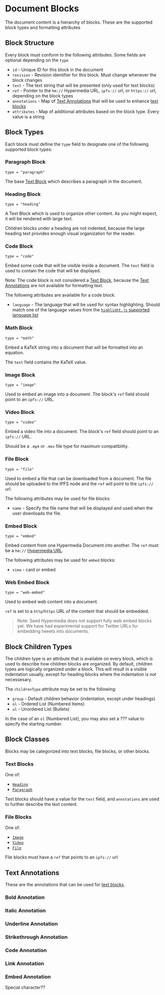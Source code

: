 # Document Blocks

The document content is a hierarchy of blocks. These are the supported block types and formatting attributes

## Block Structure

Every block must conform to the following attributes. Some fields are optional depending on the `type`

- `id` - Unique ID for this block in the document
- `revision` - Revision identifier for this block. Must change whenever the block changes
- `text` - The text string that will be presented (only used for text blocks)
- `ref` - Pointer to the `hm://` Hypermedia URL, `ipfs://` url, or `https://` url, depending on the block types
- `annotations` - Map of [Text Annotations](#text-annotations) that will be used to enhance [text blocks](#text-blocks)
- `attributes` - Map of additional attributes based on the block type. Every value is a string

## Block Types

Each block must define the `type` field to designate one of the following supported block types:

### Paragraph Block

`type = "paragraph"`

The base [Text Block](#text-blocks) which describes a paragraph in the document.

### Heading Block

`type = "heading"`

A Text Block which is used to organize other content. As you might expect, it will be rendered with large text.

Children blocks under a heading are not indented, because the large heading text provides enough visual organization for the reader.

### Code Block

`type = "code"`

Embed some code that will be visible inside a document. The `text` field is used to contain the code that will be displayed.

Note: The code block is not considered a [Text Block](#text-blocks), because the [Text Annotations](#text-annotations) are not available for formatting text.

The following attributes are available for a code block:

- `language` - The language that will be used for syntax highlighting. Should match one of the language values from the [`highlight.js` supported language list](https://github.com/highlightjs/highlight.js/blob/main/SUPPORTED_LANGUAGES.md)

### Math Block

`type = "math"`

Embed a KaTeX string into a document that will be formatted into an equation.

The `text` field contains the KaTeX value.

### Image Block

`type = "image"`

Used to embed an image into a document. The block's `ref` field should point to an `ipfs://` URL.

### Video Block

`type = "video"`

Embed a video file into a document. The block's `ref` field should point to an `ipfs://` URL.

Should be a `.mp4` or `.mov` file type for maximum compatibility.

### File Block

`type = "file"`

Used to embed a file that can be downloaded from a document. The file should be uploaded to the IPFS node and the `ref` will point to the `ipfs://` url.

The following attributes may be used for file blocks:

- `name` - Specify the file name that will be displayed and used when the user downloads the file.

### Embed Block

`type = "embed"`

Embed content from one Hypermedia Document into another. The `ref` must be a `hm://` [Hypermedia URL](./hypermedia-url).

The following attributes may be used for `embed` blocks:

- `view` - card or embed

### Web Embed Block

`type = "web-embed"`

Used to embed web content into a document.

`ref` is set to a `http`/`https` URL of the content that should be embedded.

> Note: Seed Hypermedia does not support fully web embed blocks yet. We have had experimental support for Twitter URLs for embedding tweets into documents.

## Block Children Types

The children type is an attribute that is available on every block, which is used to describe how children blocks are organized. By default, children types are logically organized under a block. This will result in a visible indentation usually, except for heading blocks where the indentation is not necessesary.

The `childrenType` attribute may be set to the following:

- `group` - Default children behavior (indentation, except under headings)
- `ol` - Ordered List (Numbered Items)
- `ul` - Unordered List (Bullets)

In the case of an `ol` (Numbered List), you may also set a ??? value to specify the starting number.

## Block Classes

Blocks may be categorized into text blocks, file blocks, or other blocks.

### Text Blocks

One of:

- [`Heading`](#heading-block)
- [`Paragraph`](#paragraph-block)

Text blocks should have a value for the `text` field, and `annotations` are used to further describe the text content.

### File Blocks

One of:

- [`Image`](#image-block)
- [`Video`](#video-block)
- [`File`](#file-block)

File blocks must have a `ref` that points to an `ipfs://` url

## Text Annotations

These are the annotations that can be used for [text blocks](#text-blocks).

### Bold Annotation

### Italic Annotation

### Underline Annotation

### Strikethrough Annotation

### Code Annotation

### Link Annotation

### Embed Annotation

Special character??